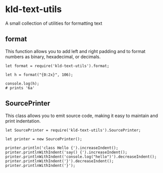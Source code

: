 # kld-text-utils

A small collection of utilities for formatting text

## format

This function allows you to add left and right padding and to format numbers as binary, hexadecimal, or decimals.

```
let format = require('kld-text-utils').format;

let h = format("{0:2x}", 106);

console.log(h);
# prints '6a'
```

## SourcePrinter

This class allows you to emit source code, making it easy to maintain and print indentation.

```
let SourcePrinter = require('kld-text-utils').SourcePrinter;

let printer = new SourcePrinter();

printer.println('class Hello {').increaseIndent();
printer.printlnWithIndent('say() {').increaseIndent();
printer.printlnWithIndent('console.log("hello")').decreaseIndent();
printer.printlnWithIndent('}').decreaseIndent();
printer.printlnWithIndent('}');
```
